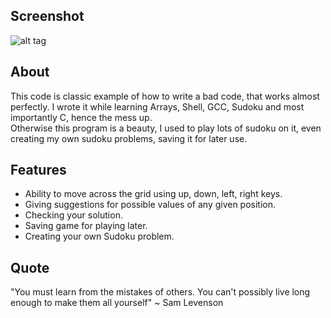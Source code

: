 Screenshot
----

![alt tag](http://i.imgur.com/3IcucKK.png)

About
----

This code is classic example of how to write a bad code, that works almost perfectly. I wrote it while learning Arrays, Shell, GCC, Sudoku and most importantly C, hence the mess up.</br>
Otherwise this program is a beauty, I used to play lots of sudoku on it, even creating my own sudoku problems, saving it for later use.

Features
----

* Ability to move across the grid using up, down, left, right keys.
* Giving suggestions for possible values of any given position.
* Checking your solution.
* Saving game for playing later.
* Creating your own Sudoku problem.


Quote
----
"You must learn from the mistakes of others. You can't possibly live long enough to make them all yourself"
~ Sam Levenson
